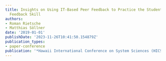 ```yaml
---
title: Insights on Using IT-Based Peer Feedback to Practice the Students Providing
  Feedback Skill
authors:
- Roman Rietsche
- Matthias Söllner
date: '2019-01-01'
publishDate: '2023-11-26T10:41:50.154879Z'
publication_types:
- paper-conference
publication: '*Hawaii International Conference on System Sciences (HICSS)*'
---
```


